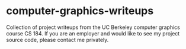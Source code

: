 # computer-graphics-writeups
Collection of project writeups from the UC Berkeley computer graphics course CS 184. If you are an employer and would like to see my project source code, please contact me privately. 
